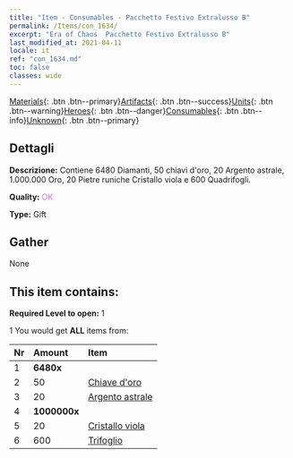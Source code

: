 ```yaml
---
title: "Item - Consumables - Pacchetto Festivo Extralusso B"
permalink: /Items/con_1634/
excerpt: "Era of Chaos  Pacchetto Festivo Extralusso B"
last_modified_at: 2021-04-11
locale: it
ref: "con_1634.md"
toc: false
classes: wide
---
```

 [Materials](/it/Items/){: .btn .btn--primary}[Artifacts](/it/Items/Artifacts/){: .btn .btn--success}[Units](/it/Items/Units/){: .btn .btn--warning}[Heroes](/it/Items/Heroes/){: .btn .btn--danger}[Consumables](/it/Items/Consumables/){: .btn .btn--info}[Unknown](/it/Items/Unknown/){: .btn .btn--primary}

## Dettagli
 **Descrizione:** Contiene 6480 Diamanti, 50 chiavi d'oro, 20 Argento astrale, 1.000.000 Oro, 20 Pietre runiche Cristallo viola e 600 Quadrifogli.

 **Quality:** <span style="color: #DA70D6">OK</span>

 **Type:** Gift

## Gather

  None

## This item contains:

 **Required Level to open:** 1

 1 You would get **ALL** items  from:

  | Nr | Amount |     Item    |
  |:---|:-------|:------------|
  | 1 |  **6480x** | <i class="fas fa-gem"/> |  | 
  | 2 | 50 | [Chiave d'oro](/it/Items/con_783/) | 
  | 3 | 20 | [Argento astrale](/it/Items/con_969/) | 
  | 4 |  **1000000x** | <i class="fas fa-coins"/> |  | 
  | 5 | 20 | [Cristallo viola](/it/Items/con_720/) | 
  | 6 | 600 | [Trifoglio](/it/Items/con_537/) | 
